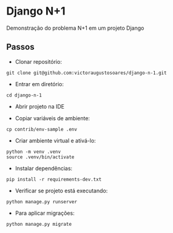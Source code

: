 # Django N+1
Demonstração do problema N+1 em um projeto Django

## Passos
* Clonar repositório:
```
git clone git@github.com:victoraugustosoares/django-n-1.git
```

* Entrar em diretório:
```
cd django-n-1
```

* Abrir projeto na IDE

* Copiar variáveis de ambiente:
```
cp contrib/env-sample .env
```

* Criar ambiente virtual e ativá-lo:
```
python -m venv .venv
source .venv/bin/activate
```

* Instalar dependências:
```
pip install -r requirements-dev.txt
```

* Verificar se projeto está executando:
```
python manage.py runserver
```

* Para aplicar migrações:
```
python manage.py migrate
```